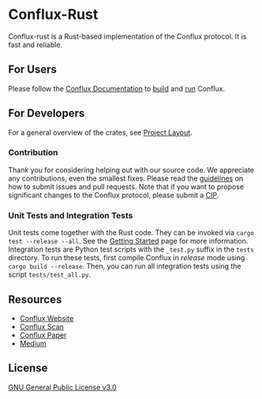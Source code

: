 # Conflux-Rust

Conflux-rust is a Rust-based implementation of the Conflux protocol. It is fast and
reliable. 

## For Users

Please follow the [Conflux
Documentation](https://doc.confluxnetwork.org/) to
[build](https://doc.confluxnetwork.org/docs/general/run-a-node/advanced-topics/compiling-conflux-client)
and
[run](https://doc.confluxnetwork.org/docs/general/run-a-node/)
Conflux.

## For Developers

For a general overview of the crates, see [Project Layout](./docs/repo/layout.md).

### Contribution

Thank you for considering helping out with our source code. We appreciate any
contributions, even the smallest fixes. Please read the
[guidelines](https://github.com/Conflux-Chain/conflux-rust/blob/master/CONTRIBUTING.md)
on how to submit issues and pull requests. Note that if you want to propose
significant changes to the Conflux protocol, please submit a
[CIP](https://github.com/Conflux-Chain/CIPs).

### Unit Tests and Integration Tests

Unit tests come together with the Rust code. They can be invoked via `cargo test --release --all`. See the
[Getting Started](https://doc.confluxnetwork.org/docs/general/run-a-node/)
page for more information. Integration tests are Python test scripts with the
`_test.py` suffix in the `tests` directory. To run these tests, first compile Conflux
in _release_ mode using `cargo build --release`. Then, you can run all
integration tests using the script `tests/test_all.py`.

## Resources

- [Conflux Website](https://www.confluxnetwork.org/)
- [Conflux Scan](https://www.confluxscan.io/)
- [Conflux Paper](https://arxiv.org/abs/1805.03870)
- [Medium](https://medium.com/@ConfluxNetwork)

## License

[GNU General Public License v3.0](https://github.com/Conflux-Chain/conflux-rust/blob/master/LICENSE)
